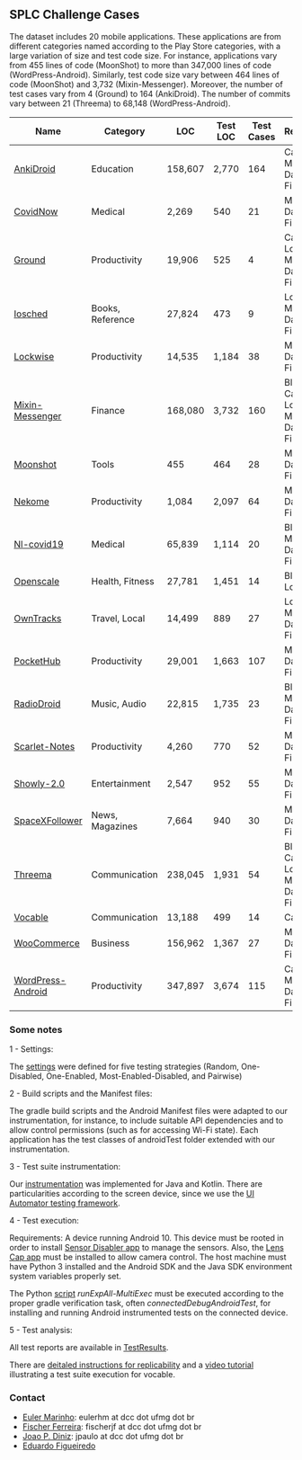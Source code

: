 ## SPLC Challenge Cases

The dataset includes 20 mobile applications. These applications are from different categories named according to the Play Store categories, with a large variation of size and test code size. For instance, applications vary from 455 lines of code (MoonShot) to more than 347,000 lines of code (WordPress-Android). Similarly, test code size vary between 464 lines of code (MoonShot) and 3,732 (Mixin-Messenger). Moreover, the number of test cases vary from 4 (Ground) to 164 (AnkiDroid). The number of commits vary between 21 (Threema) to 68,148 (WordPress-Android).

|Name 	        |Category  | LOC|	Test LOC	|Test Cases|Resources|	Commits	  |
|-------        |-------|---------|---------|-------|--------|-------                   |
|[AnkiDroid](pages/ankidroid.md)             |Education |158,607       |2,770   |164  |	Camera, Mobile Data, Wi-Fi      |13,643      |
|[CovidNow](pages/covidnow.md)             |Medical |2,269       |540   |21  |	Mobile Data, Wi-Fi      |85      |
|[Ground](pages/ground.md)             |Productivity |19,906      |525   |4  |	Camera, Location, Mobile Data, Wi-Fi      |4,936     |
|[Iosched](pages/iosched.md)             |Books, Reference |27,824       |473   |9  |	Location, Mobile Data, Wi-Fi       |3,101      |
|[Lockwise](pages/lockwise.md)             |Productivity |14,535       |1,184   |38  |	Mobile Data, Wi-Fi     |503      |
|[Mixin-Messenger](pages/mixin.md)             |Finance |168,080       |3,732   |160  |	Bluetooth, Camera, Location, Mobile Data, Wi-Fi     |8,086      |
|[Moonshot](pages/moonshot.md)             |Tools |455       |464   |28  |	Mobile Data, Wi-Fi    |351     |
|[Nekome](pages/nekome.md)             |Productivity |1,084       |2,097   |64  |	Mobile Data, Wi-Fi     |2,742      |
|[Nl-covid19](pages/nlcovid19.md)             |Medical |65,839       |1,114   |20  |	Bluetooth, Mobile Data, Wi-Fi     |1,293      |
|[Openscale](pages/openscale.md)             |Health, Fitness |27,781       |1,451   |14  |	Bluetooth, Location     |2,027      |
|[OwnTracks](pages/owntracks.md)             |Travel, Local |14,499       |889   |27  |	Location, Mobile Data, Wi-Fi     |1,995      |
|[PocketHub](pages/pockethub.md)             |Productivity |29,001       |1,663   |107  |	Mobile Data, Wi-Fi     |3,512      |
|[RadioDroid](pages/radiodroid.md)             |Music, Audio |22,815       |1,735   |23  |	Bluetooth, Mobile Data, Wi-Fi    |1,186      |
|[Scarlet-Notes](pages/scarletnotes.md)             |Productivity |4,260       |770   |52  |	Mobile Data, Wi-Fi    |656      |
|[Showly-2.0](pages/showly2.md)             |Entertainment |2,547       |952   |55  |	Mobile Data , Wi-Fi     |3,251     |
|[SpaceXFollower](pages/spacexfollower.md)             |News, Magazines |7,664       |940   |30  |	Mobile Data, Wi-Fi      |356      |
|[Threema](pages/threema.md)             |Communication |238,045       |1,931   |54  | Bluetooth, Camera, Location, Mobile Data, Wi-Fi    |21      |
|[Vocable](pages/vocable.md)             |Communication |13,188       |499   |14  | Camera     |863      |
|[WooCommerce](pages/woocommerce.md)             |Business |156,962       |1,367   |27  | Mobile Data, Wi-Fi     |26,527      |
|[WordPress-Android](pages/wordpress.md)             |Productivity |347,897       |3,674   |115  | Camera, Mobile Data, Wi-Fi     |68,148      |



### Some notes


1 - Settings: 

The [settings](https://github.com/eulerhm/samplingapptest/tree/master/Settings) were defined for five testing strategies (Random, One-Disabled, One-Enabled, Most-Enabled-Disabled, and Pairwise) 

2 - Build scripts and the Manifest files: 

The gradle build scripts and the Android Manifest files were adapted to our instrumentation, for instance, to include suitable API dependencies and to allow control permissions (such as for accessing Wi-Fi state). Each application has the test classes of androidTest folder extended with our instrumentation.

3 - Test suite instrumentation:

Our [instrumentation](https://github.com/eulerhm/samplingapptest/tree/master/TestInstrumentation) was implemented for Java and Kotlin. There are particularities according to the screen device, since we use the [UI Automator testing framework](https://developer.android.com/training/testing/other-components/ui-automator).

4 - Test execution: 

Requirements: A device running Android 10. This device must be rooted in order to install [Sensor Disabler app](https://play.google.com/store/apps/details?id=com.mrchandler.disableprox&hl=en&gl=US) to manage the sensors. Also, the [Lens Cap app](https://play.google.com/store/apps/details?id=com.ownzordage.chrx.lenscap&hl=en_IN&gl=US) must be installed to allow camera control.
The host machine must have Python 3 installed and the Android SDK and the Java SDK environment system variables properly set.

The Python [script](Scripts) *runExpAll-MultiExec* must be executed according to the proper gradle verification task, often *connectedDebugAndroidTest*, for installing and running Android instrumented tests on the connected device.

5 - Test analysis: 

All test reports are available in [TestResults](https://github.com/eulerhm/samplingapptest/tree/master/TestResults). 


There are [deitaled instructions for replicability](pages/replicationInstructions.md) and a [video tutorial](https://youtu.be/a22WZQXWP4M) illustrating a test suite execution for vocable.

### Contact

- [Euler Marinho](http://labsoft.dcc.ufmg.br/doku.php?id=people:students:euler_marinho): eulerhm at dcc dot ufmg dot br 
- [Fischer Ferreira](http://labsoft.dcc.ufmg.br/doku.php?id=people:students:fischer_ferreira): fischerjf at dcc dot ufmg dot br
- [Joao P. Diniz](http://labsoft.dcc.ufmg.br/doku.php?id=people:students:joao_diniz): jpaulo at dcc dot ufmg dot br
- [Eduardo Figueiredo](http://www.dcc.ufmg.br/~figueiredo)
